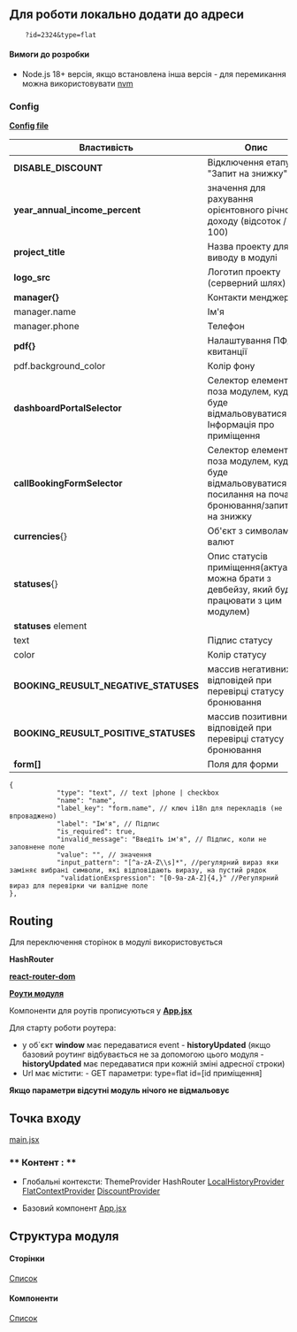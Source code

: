 
## Для роботи локально додати до адреси 

```
    ?id=2324&type=flat
```

#### Вимоги до розробки

- Node.js 18+ версія, якщо встановлена інша версія - для перемикання можна використовувати [nvm](https://github.com/nvm-sh/nvm "nvm")

### Config

**[Config file](https://github.com/Dron2019/smarto-booking-online/blob/main/src/config.json "Config file")**

|  Властивість | Опис  |
| ------------ | ------------ |
|  **DISABLE_DISCOUNT** |  Відключення етапу "Запит на знижку" |
|  **year_annual_income_percent** |  значення для рахування орієнтовного річного доходу (відсоток / 100) |
|  **project_title** | Назва проекту для виводу в модулі  |
| **logo_src**  | Логотип проекту (серверний шлях)  |
| **manager{}**  |  Контакти менджера |
| manager.name  | Ім'я  |
| manager.phone  |  Телефон |
| **pdf{}**  | Налаштування ПФД квитанції  |
|  pdf.background_color | Колір фону  |
|  **dashboardPortalSelector** |  Селектор елементу поза модулем, куди буде відмальовуватися Інформація про приміщення  |
|  **callBookingFormSelector** | Селектор елементу поза модулем, куди буде відмальовуватися посилання на початок бронювання/запиту на знижку  |
| **currencies**{}  | Об'єкт з символами валют  |
| **statuses**{}  | Опис статусів приміщення(актуальні можна брати з девбейзу, який буд працювати з цим модулем)  |
| **statuses** element  |   |
| text  |  Підпис статусу  |
|  color | Колір статусу  |
| **BOOKING_REUSULT_NEGATIVE_STATUSES** | массив негативних відповідей при перевірці статусу бронювання |
| **BOOKING_REUSULT_POSITIVE_STATUSES** | массив позитивних відповідей при перевірці статусу бронювання |
| **form[]** | Поля для форми |

```
{
            "type": "text", // text |phone | checkbox
            "name": "name",
            "label_key": "form.name", // ключ i18n для перекладів (не впроваджено)
            "label": "Ім'я", // Підпис
            "is_required": true, 
            "invalid_message": "Введіть ім'я", // Підпис, коли не заповнене поле
            "value": "", // значення
            "input_pattern": "[^a-zA-Z\\s]*", //регулярний вираз яки заміняє вибрані символи, які відповідають виразу, на пустий рядок
             "validationExspression": "[0-9a-zA-Z]{4,}" //Регулярний вираз для перевірки чи валідне поле
},
```

## Routing

Для переключення сторінок в модулі використовується 

**HashRouter** 

**[react-router-dom](https://reactrouter.com/en/main/start/tutorial "react-router-dom")**

**[Роути модуля](https://github.com/Dron2019/smarto-booking-online/blob/main/src/routes.jsx "routes.jsx")**

Компоненти для роутів прописуються у **[App.jsx](https://github.com/Dron2019/smarto-booking-online/blob/main/src/App.jsx "App.jsx")**

Для старту роботи роутера: 
- у об\`єкт **window** має передаватися event - **historyUpdated** (якщо базовий роутинг відбувається не за допомогою цього модуля - **historyUpdated** має передаватися при кожній зміні адресної строки)
- Url має містити:
        - GET параметри: type=flat id=[id приміщення]

**Якщо параметри відсутні модуль нічого не відмальовує**



## Точка входу

[main.jsx](https://github.com/Dron2019/smarto-booking-online/blob/main/src/main.jsx "main.jsx")

### ** Контент : **
- Глобальні контексти:
ThemeProvider
HashRouter
[LocalHistoryProvider](https://github.com/Dron2019/smarto-booking-online/blob/main/src/contexts/LocalHistory/LocalHistoryContext.jsx "LocalHistoryProvider")
[FlatContextProvider](https://github.com/Dron2019/smarto-booking-online/blob/main/src/contexts/FlatContext/FlatContextProvider.jsx "FlatContextProvider")
[DiscountProvider](https://github.com/Dron2019/smarto-booking-online/blob/main/src/contexts/DiscountContext/DiscountContext.jsx, "DiscountProvider")

- Базовий компонент [App.jsx](https://github.com/Dron2019/smarto-booking-online/blob/main/src/App.jsx "App.jsx")


## Структура модуля

#### Сторінки

[Список](https://github.com/Dron2019/smarto-booking-online/blob/main/src/pages "Список")

#### Компоненти

[Список](https://github.com/Dron2019/smarto-booking-online/blob/main/src/components "Список")
